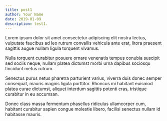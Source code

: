 ```yaml
---
title: post1
author: Your Name
date: 2019-01-09
description: test1. 
---
```


Lorem ipsum dolor sit amet consectetur adipiscing elit nostra lectus, vulputate faucibus ad leo rutrum convallis vehicula ante erat, litora praesent sagittis augue nullam ligula torquent vivamus. 

Nulla torquent curabitur posuere ornare venenatis tempus conubia suscipit sed sociis neque, nullam platea dictumst morbi urna dapibus sociosqu tincidunt metus rutrum. 

Senectus purus netus pharetra parturient varius, viverra duis donec semper consequat, mauris magnis ligula porttitor. Rhoncus mi habitant euismod platea curae dictumst, aliquet interdum sagittis potenti cras, tristique curabitur in eu accumsan. 

Donec class massa fermentum phasellus ridiculus ullamcorper cum, habitant curabitur sapien congue molestie libero, facilisi senectus nullam id habitasse mauris.


